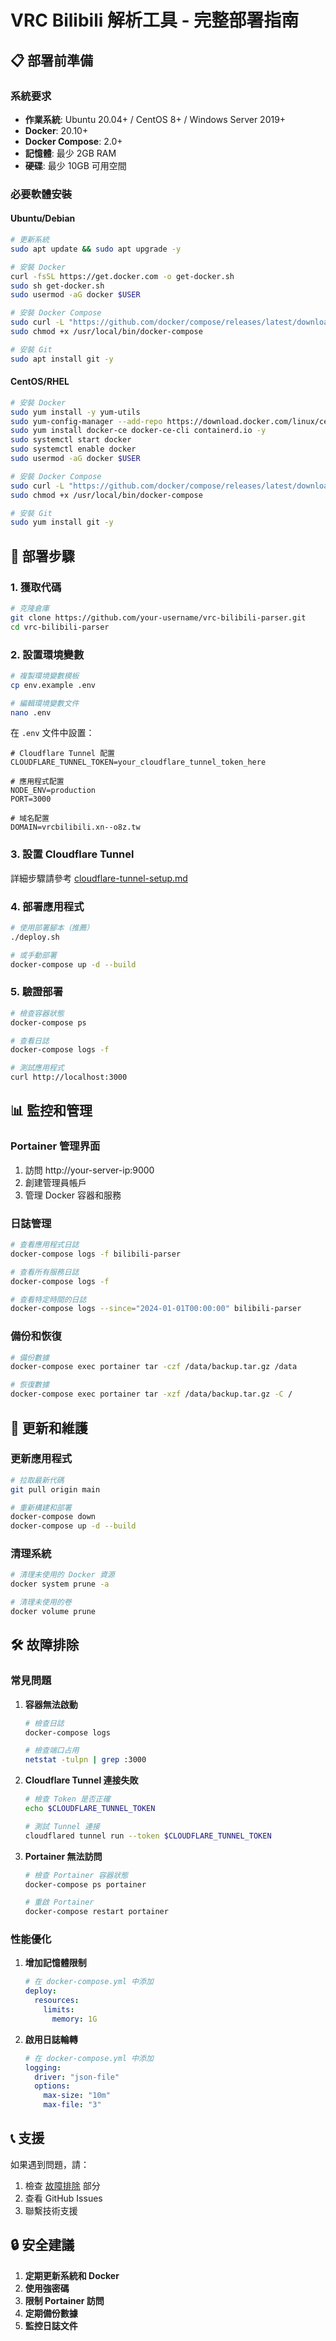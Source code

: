 # VRC Bilibili 解析工具 - 完整部署指南

## 📋 部署前準備

### 系統要求

- **作業系統**: Ubuntu 20.04+ / CentOS 8+ / Windows Server 2019+
- **Docker**: 20.10+
- **Docker Compose**: 2.0+
- **記憶體**: 最少 2GB RAM
- **硬碟**: 最少 10GB 可用空間

### 必要軟體安裝

#### Ubuntu/Debian

```bash
# 更新系統
sudo apt update && sudo apt upgrade -y

# 安裝 Docker
curl -fsSL https://get.docker.com -o get-docker.sh
sudo sh get-docker.sh
sudo usermod -aG docker $USER

# 安裝 Docker Compose
sudo curl -L "https://github.com/docker/compose/releases/latest/download/docker-compose-$(uname -s)-$(uname -m)" -o /usr/local/bin/docker-compose
sudo chmod +x /usr/local/bin/docker-compose

# 安裝 Git
sudo apt install git -y
```

#### CentOS/RHEL

```bash
# 安裝 Docker
sudo yum install -y yum-utils
sudo yum-config-manager --add-repo https://download.docker.com/linux/centos/docker-ce.repo
sudo yum install docker-ce docker-ce-cli containerd.io -y
sudo systemctl start docker
sudo systemctl enable docker
sudo usermod -aG docker $USER

# 安裝 Docker Compose
sudo curl -L "https://github.com/docker/compose/releases/latest/download/docker-compose-$(uname -s)-$(uname -m)" -o /usr/local/bin/docker-compose
sudo chmod +x /usr/local/bin/docker-compose

# 安裝 Git
sudo yum install git -y
```

## 🚀 部署步驟

### 1. 獲取代碼

```bash
# 克隆倉庫
git clone https://github.com/your-username/vrc-bilibili-parser.git
cd vrc-bilibili-parser
```

### 2. 設置環境變數

```bash
# 複製環境變數模板
cp env.example .env

# 編輯環境變數文件
nano .env
```

在 `.env` 文件中設置：

```env
# Cloudflare Tunnel 配置
CLOUDFLARE_TUNNEL_TOKEN=your_cloudflare_tunnel_token_here

# 應用程式配置
NODE_ENV=production
PORT=3000

# 域名配置
DOMAIN=vrcbilibili.xn--o8z.tw
```

### 3. 設置 Cloudflare Tunnel

詳細步驟請參考 [cloudflare-tunnel-setup.md](cloudflare-tunnel-setup.md)

### 4. 部署應用程式

```bash
# 使用部署腳本（推薦）
./deploy.sh

# 或手動部署
docker-compose up -d --build
```

### 5. 驗證部署

```bash
# 檢查容器狀態
docker-compose ps

# 查看日誌
docker-compose logs -f

# 測試應用程式
curl http://localhost:3000
```

## 📊 監控和管理

### Portainer 管理界面

1. 訪問 http://your-server-ip:9000
2. 創建管理員帳戶
3. 管理 Docker 容器和服務

### 日誌管理

```bash
# 查看應用程式日誌
docker-compose logs -f bilibili-parser

# 查看所有服務日誌
docker-compose logs -f

# 查看特定時間的日誌
docker-compose logs --since="2024-01-01T00:00:00" bilibili-parser
```

### 備份和恢復

```bash
# 備份數據
docker-compose exec portainer tar -czf /data/backup.tar.gz /data

# 恢復數據
docker-compose exec portainer tar -xzf /data/backup.tar.gz -C /
```

## 🔄 更新和維護

### 更新應用程式

```bash
# 拉取最新代碼
git pull origin main

# 重新構建和部署
docker-compose down
docker-compose up -d --build
```

### 清理系統

```bash
# 清理未使用的 Docker 資源
docker system prune -a

# 清理未使用的卷
docker volume prune
```

## 🛠️ 故障排除

### 常見問題

1. **容器無法啟動**
   ```bash
   # 檢查日誌
   docker-compose logs
   
   # 檢查端口占用
   netstat -tulpn | grep :3000
   ```

2. **Cloudflare Tunnel 連接失敗**
   ```bash
   # 檢查 Token 是否正確
   echo $CLOUDFLARE_TUNNEL_TOKEN
   
   # 測試 Tunnel 連接
   cloudflared tunnel run --token $CLOUDFLARE_TUNNEL_TOKEN
   ```

3. **Portainer 無法訪問**
   ```bash
   # 檢查 Portainer 容器狀態
   docker-compose ps portainer
   
   # 重啟 Portainer
   docker-compose restart portainer
   ```

### 性能優化

1. **增加記憶體限制**
   ```yaml
   # 在 docker-compose.yml 中添加
   deploy:
     resources:
       limits:
         memory: 1G
   ```

2. **啟用日誌輪轉**
   ```yaml
   # 在 docker-compose.yml 中添加
   logging:
     driver: "json-file"
     options:
       max-size: "10m"
       max-file: "3"
   ```

## 📞 支援

如果遇到問題，請：

1. 檢查 [故障排除](#故障排除) 部分
2. 查看 GitHub Issues
3. 聯繫技術支援

## 🔒 安全建議

1. **定期更新系統和 Docker**
2. **使用強密碼**
3. **限制 Portainer 訪問**
4. **定期備份數據**
5. **監控日誌文件**
